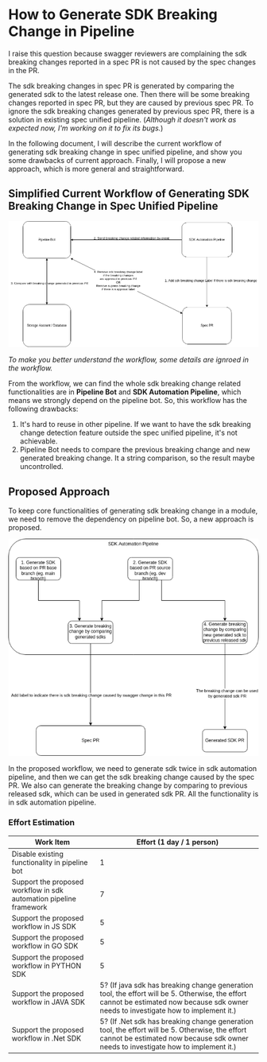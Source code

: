 # How to Generate SDK Breaking Change in Pipeline

I raise this question because swagger reviewers are complaining the sdk breaking changes reported in a spec PR is
not caused by the spec changes in the PR. 

The sdk breaking changes in spec PR is generated by comparing the generated sdk to the latest release one.
Then there will be some breaking changes reported in spec PR, but they are caused by previous spec PR. To ignore the
sdk breaking changes generated by previous spec PR, there is a solution in existing spec unified pipeline. (_Although it
doesn't work as expected now, I'm working on it to fix its bugs._)

In the following document, I will describe the current workflow of generating sdk breaking change in spec unified pipeline,
and show you some drawbacks of current approach. Finally, I will propose a new approach, which is more general and straightforward.

## Simplified Current Workflow of Generating SDK Breaking Change in Spec Unified Pipeline 

![](imgs/unified.drawio.png)

_To make you better understand the workflow, some details are ignroed in the workflow._

From the workflow, we can find the whole sdk breaking change related functionalities are in __Pipeline Bot__ and __SDK Automation Pipeline__,
which means we strongly depend on the pipeline bot. So, this workflow has the following drawbacks:
1. It's hard to reuse in other pipeline. If we want to have the sdk breaking change detection feature outside the spec unified pipeline, it's not achievable.
2. Pipeline Bot needs to compare the previous breaking change and new generated breaking change. It a string comparison, so the result
maybe uncontrolled.

## Proposed Approach

To keep core functionalities of generating sdk breaking change in a module, we need to remove the dependency on pipeline bot.
So, a new approach is proposed.

![](imgs/propose.drawio.png)

In the proposed workflow, we need to generate sdk twice in sdk automation pipeline, and then we can get the sdk breaking change
caused by the spec PR. We also can generate the breaking change by comparing to previous released sdk, which can be used in generated sdk PR. All the functionality is in sdk automation pipeline.

### Effort Estimation

| Work Item                                                          | Effort (1 day / 1 person)                                                                                                                                                               |
|--------------------------------------------------------------------|-----------------------------------------------------------------------------------------------------------------------------------------------------------------------------------------|
| Disable existing functionality in pipeline bot                     | 1                                                                                                                                                                                       |
| Support the proposed workflow in sdk automation pipeline framework | 7                                                                                                                                                                                       |
| Support the proposed workflow in JS SDK                            | 5                                                                                                                                                                                       |
| Support the proposed workflow in GO SDK                            | 5                                                                                                                                                                                       |
| Support the proposed workflow in PYTHON SDK                        | 5                                                                                                                                                                                       |
| Support the proposed workflow in JAVA SDK                          | 5? (If java sdk has breaking change generation tool, the effort will be 5. Otherwise, the effort cannot be estimated now because sdk owner needs to investigate how to implement it.)   |
| Support the proposed workflow in .Net SDK                          | 5? (If .Net sdk has breaking change generation tool, the effort will be 5. Otherwise, the effort cannot be estimated now because sdk owner needs to investigate how to implement it.)   |                                                                                                                        |
